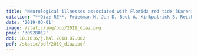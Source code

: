 ```yaml
---
title: "Neurological illnesses associated with Florida red tide (Karenia brevis) blooms."
citation: "**Diaz RE**, Friedman M, Jin D, Beet A, Kirkpatrick B, Reich A, Kirkpatrick G, Ullmann SG, Fleming L, Hoagland P. *Harmful Algae*. 2019."
date: '2019-03-01'
image: /static/img/pub/2019_diaz.png
pmid: '30928012'
doi: 10.1016/j.hal.2018.07.002
pdf: /static/pdf/2019_diaz.pdf
---
```

